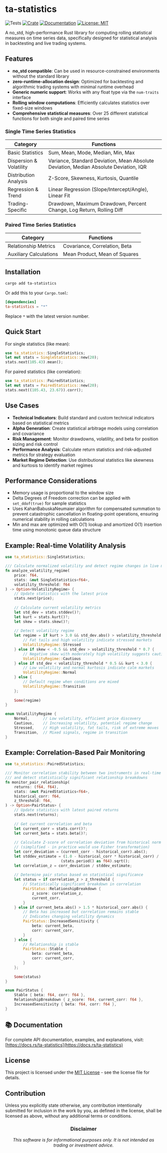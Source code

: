 # ta-statistics

![Tests](https://github.com/l33tquant/ta-statistics/actions/workflows/ci.yml/badge.svg?branch=main)
[![Crate](https://img.shields.io/crates/v/ta-statistics.svg)](https://crates.io/crates/ta-statistics)
[![Documentation](https://docs.rs/ta-statistics/badge.svg)](https://docs.rs/ta-statistics)
[![License: MIT](https://img.shields.io/badge/License-MIT-yellow.svg)](https://opensource.org/licenses/MIT)

A no_std, high-performance Rust library for computing rolling statistical measures on time series data, specifically designed for statistical analysis in backtesting and live trading systems.

## Features

- **no_std compatible**: Can be used in resource-constrained environments without the standard library
- **zero-runtime-allocation design**: Optimized for backtesting and algorithmic trading systems with minimal runtime overhead
- **Generic numeric support**: Works with any float type via the `num-traits` interface
- **Rolling window computations**: Efficiently calculates statistics over fixed-size windows
- **Comprehensive statistical measures**: Over 25 different statistical functions for both single and paired time series

### Single Time Series Statistics

| Category | Functions |
|----------|-----------|
| Basic Statistics | Sum, Mean, Mode, Median, Min, Max |
| Dispersion & Volatility | Variance, Standard Deviation, Mean Absolute Deviation, Median Absolute Deviation, IQR |
| Distribution Analysis | Z-Score, Skewness, Kurtosis, Quantile |
| Regression & Trend | Linear Regression (Slope/Intercept/Angle), Linear Fit |
| Trading-Specific | Drawdown, Maximum Drawdown, Percent Change, Log Return, Rolling Diff |

### Paired Time Series Statistics

| Category | Functions |
|----------|-----------|
| Relationship Metrics | Covariance, Correlation, Beta |
| Auxiliary Calculations | Mean Product, Mean of Squares |

## Installation

```bash
cargo add ta-statistics
```

Or add this to your `Cargo.toml`:

```toml
[dependencies]
ta-statistics = "*"
```

Replace `*` with the latest version number.

## Quick Start

For single statistics (like mean):

```rust
use ta_statistics::SingleStatistics;
let mut stats = SingleStatistics::new(20);
stats.next(105.43).mean();
```

For paired statistics (like correlation):

```rust
use ta_statistics::PairedStatistics;
let mut stats = PairedStatistics::new(20);
stats.next((105.43, 23.67)).corr();
```

## Use Cases

- **Technical Indicators**: Build standard and custom technical indicators based on statistical metrics
- **Alpha Generation**: Create statistical arbitrage models using correlation and covariance
- **Risk Management**: Monitor drawdowns, volatility, and beta for position sizing and risk control
- **Performance Analysis**: Calculate return statistics and risk-adjusted metrics for strategy evaluation
- **Market Regime Detection**: Use distributional statistics like skewness and kurtosis to identify market regimes

## Performance Considerations

- Memory usage is proportional to the window size
- Delta Degrees of Freedom correction can be applied with `set_ddof(true)` for sample statistics
- Uses KahanBabuskaNeumaier algorithm for compensated summation to prevent catastrophic cancellation in floating-point operations, ensuring numerical stability in rolling calculations
- Min and max are optimized with O(1) lookup and amortized O(1) insertion time using monotonic queue data structure

## Example: Real-time Volatility Analysis

```rust
use ta_statistics::SingleStatistics;

/// Calculate normalized volatility and detect regime changes in live market data
fn analyze_volatility_regime(
    price: f64, 
    stats: &mut SingleStatistics<f64>, 
    volatility_threshold: f64
) -> Option<VolatilityRegime> {
    // Update statistics with the latest price
    stats.next(price);
 
    // Calculate current volatility metrics
    let std_dev = stats.stddev()?;
    let kurt = stats.kurt()?;
    let skew = stats.skew()?;
    
    // Detect volatility regime
    let regime = if kurt > 3.0 && std_dev.abs() > volatility_threshold {
        // Fat tails and high volatility indicate stressed markets
        VolatilityRegime::Stressed
    } else if skew < -0.5 && std_dev > volatility_threshold * 0.7 {
        // Negative skew with moderately high volatility suggests caution
        VolatilityRegime::Cautious
    } else if std_dev < volatility_threshold * 0.5 && kurt < 3.0 {
        // Low volatility and normal kurtosis indicate calm markets
        VolatilityRegime::Normal
    } else {
        // Default regime when conditions are mixed
        VolatilityRegime::Transition
    };
    
    Some(regime)
}

enum VolatilityRegime {
    Normal,      // Low volatility, efficient price discovery
    Cautious,    // Increasing volatility, potential regime change
    Stressed,    // High volatility, fat tails, risk of extreme moves
    Transition,  // Mixed signals, regime in transition
}
```

## Example: Correlation-Based Pair Monitoring

```rust
use ta_statistics::PairedStatistics;

/// Monitor correlation stability between two instruments in real-time
/// and detect statistically significant relationship breakdowns
fn monitor_pair_relationship(
    returns: (f64, f64),
    stats: &mut PairedStatistics<f64>,
    historical_corr: f64,
    z_threshold: f64,
) -> Option<PairStatus> {
    // Update statistics with latest paired returns
    stats.next(returns);
     
    // Get current correlation and beta
    let current_corr = stats.corr()?;
    let current_beta = stats.beta()?;
    
    // Calculate Z-score of correlation deviation from historical norm
    // (simplified - in practice would use Fisher transformation)
    let corr_deviation = (current_corr - historical_corr).abs();
    let stddev_estimate = (1.0 - historical_corr * historical_corr) / 
                         (stats.period() as f64).sqrt();
    let correlation_z = corr_deviation / stddev_estimate;
    
    // Determine pair status based on statistical significance
    let status = if correlation_z > z_threshold {
        // Statistically significant breakdown in correlation
        PairStatus::RelationshipBreakdown {
            z_score: correlation_z,
            current_corr,
        }
    } else if current_beta.abs() > 1.5 * historical_corr.abs() {
        // Beta has increased but correlation remains stable
        // Indicates changing volatility dynamics
        PairStatus::IncreasedSensitivity {
            beta: current_beta,
            corr: current_corr,
        }
    } else {
        // Relationship is stable
        PairStatus::Stable {
            beta: current_beta,
            corr: current_corr,
        }
    };
    
    Some(status)
}

enum PairStatus {
    Stable { beta: f64, corr: f64 },
    RelationshipBreakdown { z_score: f64, current_corr: f64 },
    IncreasedSensitivity { beta: f64, corr: f64 },
}
```

## 📚 Documentation

For complete API documentation, examples, and explanations, visit:
[https://docs.rs/ta-statistics](https://docs.rs/ta-statistics)

## License

This project is licensed under the [MIT License](./LICENSE) - see the license file for details.

## Contribution

Unless you explicitly state otherwise, any contribution intentionally submitted for inclusion in the work by you, as defined in the license, shall be licensed as above, without any additional terms or conditions.

<div align="center">

### Disclaimer

*This software is for informational purposes only. It is not intended as trading or investment advice.*

</div>